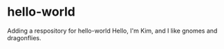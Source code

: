 # hello-world
Adding a respository for hello-world
Hello, I'm Kim, and I like gnomes and dragonflies.
